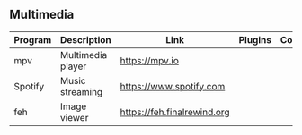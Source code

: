 ## Multimedia

| Program | Description | Link | Plugins | Comment |
| --- | --- | --- | --- | --- |
| mpv | Multimedia player | https://mpv.io |
| Spotify | Music streaming | https://www.spotify.com |
| feh | Image viewer | https://feh.finalrewind.org |
